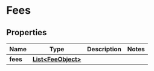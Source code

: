 

# Fees


## Properties

| Name | Type | Description | Notes |
|------------ | ------------- | ------------- | -------------|
|**fees** | [**List&lt;FeeObject&gt;**](FeeObject.md) |  |  |



